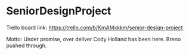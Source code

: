 # SeniorDesignProject

Trello board link: https://trello.com/b/KmAMxkkm/senior-design-project

Motto: Under promise, over deliver
Cody Holland has been here. 
Breno pushed through.
